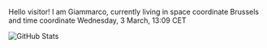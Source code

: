 Hello visitor! I am Giammarco, currently living in space coordinate Brussels and time coordinate Wednesday, 3 March, 13:09 CET

![GitHub Stats](https://github-readme-stats.vercel.app/api?username=grcasanova)
